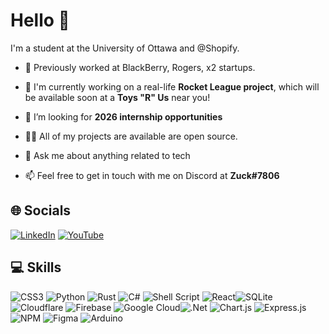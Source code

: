 # Hello 👋

I'm a student at the University of Ottawa and @Shopify.

- 🔭 Previously worked at BlackBerry, Rogers, x2 startups.

- 🌱 I'm currently working on a real-life **Rocket League project**, which will be available soon at a **Toys "R" Us** near you!

- 🤝 I’m looking for **2026 internship opportunities**

- 👨‍💻 All of my projects are available are open source.

- 💬 Ask me about anything related to tech

- 📫 Feel free to get in touch with me on Discord at **Zuck#7806**

## 🌐 Socials
[![LinkedIn](https://img.shields.io/badge/LinkedIn-%230077B5.svg?logo=linkedin&logoColor=white)](https://www.linkedin.com/in/zachary-levesque-60500b252/) [![YouTube](https://img.shields.io/badge/YouTube-%23FF0000.svg?logo=YouTube&logoColor=white)](https://www.youtube.com/channel/UCTYXT-TktUaYZgbKkVZBsFw)

## 💻 Skills


![CSS3](https://img.shields.io/badge/CSS3-%231572B6.svg?style=flat-square&logo=css3&logoColor=white) ![Python](https://img.shields.io/badge/Python-3670A0?style=flat-square&logo=python&logoColor=ffdd54) ![Rust](https://img.shields.io/badge/Rust-%23000000.svg?style=flat-square&logo=rust&logoColor=white) ![C#](https://img.shields.io/badge/C%23-%23239120.svg?style=flat-square&logo=c-sharp&logoColor=white) ![Shell Script](https://img.shields.io/badge/Shell-%233E474A.svg?style=flat-square&logo=gnu-bash&logoColor=white) ![React](https://img.shields.io/badge/React-%2320232a.svg?style=flat-square&logo=react&logoColor=%2361DAFB)![SQLite](https://img.shields.io/badge/SQLite-%2307405e.svg?style=flat-square&logo=sqlite&logoColor=white) ![Cloudflare](https://img.shields.io/badge/Cloudflare-F38020?style=flat-square&logo=Cloudflare&logoColor=white) ![Firebase](https://img.shields.io/badge/Firebase-%23039BE5.svg?style=flat-square&logo=firebase) ![Google Cloud](https://img.shields.io/badge/Google%20Cloud-%234285F4.svg?style=flat-square&logo=google-cloud&logoColor=white)![.Net](https://img.shields.io/badge/.NET-5C2D91?style=flat-square&logo=.net&logoColor=white) ![Chart.js](https://img.shields.io/badge/Chart.js-F5788D.svg?style=flat-square&logo=chart.js&logoColor=white) ![Express.js](https://img.shields.io/badge/Express-%23404d59.svg?style=flat-square&logo=express&logoColor=%2361DAFB) ![NPM](https://img.shields.io/badge/NPM-%23000000.svg?style=flat-square&logo=npm&logoColor=white) ![Figma](https://img.shields.io/badge/Figma-%23F24E1E.svg?style=flat-square&logo=figma&logoColor=white) ![Arduino](https://img.shields.io/badge/-Arduino-00979D?style=flat-square&logo=Arduino&logoColor=white) 

